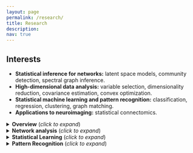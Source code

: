 ```yaml
---
layout: page
permalink: /research/
title: Research
description: 
nav: true
---
```



## Interests

- **Statistical inference for networks:** latent space models, community detection, spectral graph inference.
- **High-dimensional data analysis:** variable selection, dimensionality reduction, covariance estimation, convex optimization.
- **Statistical machine learning and pattern recognition:** classification, regression, clustering, graph matching.
- **Applications to neuroimaging:** statistical connectomics.


<details>
<summary> <b>Overview</b> (<i>click to expand</i>) </summary><p>

I am interested in the statistical, theoretical and computational aspectsof methodologies for problems that arise in "big-data", particularly the ones involving *complex and high-dimensional datasets*. My research focuses on a synergistic approach to combine the following themes.

- Developing new statistical methodologies for complex and high-dimensional data to make*interpretable and efficient inferences* by exploiting low-dimensional structures in the data.

- Constructing *computationally efficient and robust algorithms* for large-scale data analysis, in particular through spectral methods and convex optimization.

- Studying the theoretical aspects of the above problems within a formal statistical framework to *quantify uncertainty* and to better *understand their non-asymptotic performanceand limitations*.

- Applying these methodologies to relevant scientific problems,  with a special focus on neuroscience applications to understand the connectivity of the brain.

Broadly speaking, my work can be classified into three areas: statistical modeling,estimation and inference for network analysis, supervised and unsupervised learning methods forcomplex data types, and methodology and theory for pattern recognition in graphs.

</p></details>

<details>
<summary> <b>Network analysis</b> (<i>click to expand</i>) </summary><p>

The analysis of network data has received increasing attention motivated by the study of complex systems with interactive units. Examples of these systems appearin social, biological and technological networks, among others fields. My work in this area focuses in addressing estimation and inference problems by exploiting low-dimensional representations using a combination of latent space models and spectral graph inference. I have worked in developing new methodologies with provable theoretical guarantees for performing network inferences tasks including community detection, dimensionality reduction, or graph hypothesis testing, particularly for problems involving multiple networks.

<div class="row justify-content-sm-center">
    <div class="col-sm mt-3 mt-md-0">
        <img class="img-fluid" src="{{ '/assets/img/FB-SPCA.jpg' | relative_url }}" alt="" title="example image"/>
    </div>
    <div class="col-sm mt-3 mt-md-0">
        <img class="img-fluid" src="{{ '/assets/img/FB-latentpositions-laplacian.png' | relative_url }}" alt="" title="example image"/>
    </div>
</div>


**References**

* **Overlapping community detection in networks via sparse spectral decomposition**<br>
*Jesús Arroyo*, Elizaveta Levina<br>
*Sankhya A (Special Issue on Network Analysis)* (2020), accepted pending minor revisions.<br>
[[preprint]](https://arxiv.org/abs/2009.10641)[[code]](https://github.com/jesusdaniel/spcaCD)
* **Inference for multiple heterogeneous networks with a common invariant subspace**<br>
*Jesús Arroyo*, Avanti Athreya, Joshua Cape, Guodong Chen, Carey E. Priebe, Joshua T. Vogelstein<br>
*Journal of Machine Learning* (2020), to appear.<br>
[[preprint]](https://arxiv.org/pdf/1906.10026.pdf)[[R code]](https://github.com/jesusdaniel/mase)[[Python code]](https://graspy.neurodata.io/reference/embed.html#graspologic.embed.MultipleASE)
* **Joint embedding of graphs**<br>
Shangsi Wang, *Jesús Arroyo*, Joshua T. Vogelstein, Carey E. Priebe<br>
*IEEE Transactions on Pattern Analysis and Machine Intelligence* (2019), in press.<br>
[[journal]](https://ieeexplore.ieee.org/abstract/document/8889404/) 
* **Multiple Network Embedding for Anomaly Detection in Time Series of Graphs**<br>
Guodong Chen, *Jesús Arroyo*, Avanti Athreya, Joshua Cape, Joshua T Vogelstein, Youngser Park, Chris White, Jonathan Larson, Weiwei Yang, Carey E Priebe<br>
[[preprint]](https://arxiv.org/abs/2008.10055)

</p></details>




<details>
<summary>  <b>Statistical Learning</b> (<i>click to expand</i>)</summary> 

Modern high-dimensional settings in statistics and machine learning are often concerned withvariable selection or regularization approaches to reduce the dimension of the problem andto discover meaningful associations between variables. These tasks become more challengingin complex datasets with additional multi-scale structure in the variables, such as networks,tensors or multimodal data, which often show strong dependence associations between variables. I have worked in developingnew techniques to study these problems by introducing novel regularizations and methodologies that deal with thecomplexity of the data effectively in supervised learning with network-valued covariates, dimensionality reduction, graphical model learning, and applications to brain network classification.

<div class="row justify-content-sm-center">
    <div class="col-sm mt-3 mt-md-0">
        <img class="img-fluid mx-auto d-block" src="{{ '/assets/img/fMRI-classification.png' | relative_url }}" alt="Graph classification" title="Graph classification"/>
    </div>
</div>
<div class="row justify-content-sm-center">
    <div class="col-sm-4 mt-3 mt-md-0">
        <img class="img-fluid" src="{{ '/assets/img/fMRI1.png' | relative_url }}" alt="" title="example image"/>
    </div>
    <div class="col-sm-6 mt-3 mt-md-0">
        <img class="img-fluid" src="{{ '/assets/img/Brain_network_steve_ind27_s.png' | relative_url }}" alt="" title="example image"/>
    </div>
</div>

**References**

* **Network classification with applications to brain connectomics**<br>
*Jesús D. Arroyo Relión*, Daniel Kessler, Elizaveta Levina, Stephan F. Taylor<br>
*The Annals of Applied Statistics* (2019), 13(3), 1648-1677.<br>
[[journal]](https://projecteuclid.org/euclid.aoas/1571277767) 
* **Efficient distributed estimation of inverse covariance matrices**<br>
*Jesús Arroyo*, Elizabeth Hou<br>
*IEEE Statistical Signal Processing Workshop (SSP)* (2016), pages 1-5.<br>
[[conference proceedings]](https://ieeexplore.ieee.org/abstract/document/7551705)
* **Simultaneous prediction and community detection for networks with application to neuroimaging**<br>
*Jesús Arroyo*, Elizaveta Levina<br>
[[preprint]](https://arxiv.org/pdf/2002.01645.pdf)[[code]](https://github.com/jesusdaniel/glmblock)


</details>

<details>
<summary> <b>Pattern Recognition</b> (<i>click to expand</i>)</summary><p> 

Identifying patterns or similarities between nodes is an important task in the study of network data. *Graph matching* is the problem of finding a meaningful correspondence between the nodes of two or more networks, and has applications in fields such as neuroscience, image processing or data security. Part of my work has focused in studying this problem from a statistical framework, by developing flexible and tractable statistical models and efficient computational tools, and analyzing the theoretical performance and limitations of these methodologies.

<div class="row justify-content-sm-center">
    <div class="col-sm mt-3 mt-md-0">
        <img class="img-fluid w-50 mx-auto d-block" src="{{ '/assets/img/GM-problem.png' | relative_url }}" alt="Graph matching problem" title="Graph matching problem"/>
    </div>
</div>

**References**

* **Maximum Likelihood Estimation and Graph Matching in Errorfully Observed Networks**<br>
*Jesús Arroyo*, Daniel L. Sussman, Carey E. Priebe, Vince Lyzinski<br>
*Journal of Computational and Graphical Statistics* (2020), to appear.<br>
[[preprint]](https://arxiv.org/pdf/1812.10519.pdf) [[code]](https://github.com/dpmcsuss/gmmle)
* **Graph matching between bipartite and unipartite networks: to collapse, or not to collapse, that is the question**<br>
*Jesús Arroyo*, Carey E. Priebe, Vince Lyzinski<br>
[[preprint]](https://arxiv.org/abs/2002.01648)


</p></details>
